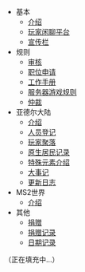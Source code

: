 - 基本  
  - [介绍](basic/introduce.md)
  - [玩家闲聊平台](basic/chat.md)
  - [宣传栏](basic/partner.md)
- 规则
  - [审核](rule/gs.md)
  - [职位申请](rule/apply.md) 
  - [工作手册](rule/workrule.md)
  - [服务器游戏规则](rule/gamerule.md)
  - [仲裁](rule/trial.md)
- 亚德尔大陆
  - [介绍](world/MS1/introduce.md)
  - [人员登记](world/MS1/player.md)
  - [玩家聚落](world/MS1/ld.md)
  - [原生居民记录](world/MS1/NPC.md)
  - [特殊元素介绍](world/MS1/characteristic.md)
  - [大事记](world/MS1/record.md)
  - [更新日志](world/MS1/update.md)  
- MS2世界
  - [介绍](world/MS2/introduce.md)
- 其他
  - [捐赠](other/donation.md)
  - [捐赠记录](other/dr.md)
  - [日期记录](other/record.md)  

（正在填充中...）
